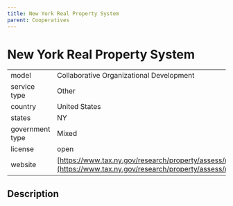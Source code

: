 ```yaml
---
title: New York Real Property System
parent: Cooperatives
---
```


# New York Real Property System

|                   |                                          |
|:------------------|:-----------------------------------------|
| model             | Collaborative Organizational Development
| service type      | Other
| country           | United States
| states            | NY
| government type   | Mixed
| license           | open
| website           | [https://www.tax.ny.gov/research/property/assess/rps/index.htm](https://www.tax.ny.gov/research/property/assess/rps/index.htm)

## Description
